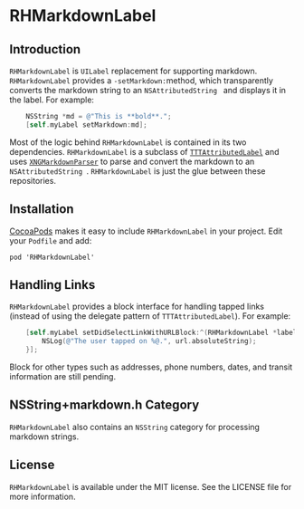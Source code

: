 # RHMarkdownLabel

## Introduction

`RHMarkdownLabel` is `UILabel` replacement for supporting markdown.  `RHMarkdownLabel` provides a `-setMarkdown:`method, which transparently converts the markdown string to an `NSAttributedString ` and displays it in the label. For example:

```ObjectiveC
	NSString *md = @"This is **bold**.";
	[self.myLabel setMarkdown:md];
```

Most of the logic behind `RHMarkdownLabel` is contained in its two dependencies.  `RHMarkdownLabel` is a subclass of [`TTTAttributedLabel`](https://github.com/TTTAttributedLabel/TTTAttributedLabel) and uses [`XNGMarkdownParser`](https://github.com/xing/XNGMarkdownParser)
to parse and convert the markdown to an `NSAttributedString `.  `RHMarkdownLabel` is just the glue between these repositories.

## Installation

[CocoaPods](https://cocoapods.org/) makes it easy to include `RHMarkdownLabel` in your project.  Edit your `Podfile` and add:

	pod 'RHMarkdownLabel'

## Handling Links

`RHMarkdownLabel` provides a block interface for handling tapped links (instead of using the delegate pattern of `TTTAttributedLabel`).  For example:

```ObjectiveC
	[self.myLabel setDidSelectLinkWithURLBlock:^(RHMarkdownLabel *label, NSURL *url) {
		NSLog(@"The user tapped on %@.", url.absoluteString);
	}];
```
	
Block for other types such as addresses, phone numbers, dates, and transit information are still pending.
	
## NSString+markdown.h Category

`RHMarkdownLabel` also contains an `NSString` category for processing markdown strings.
	
## License

`RHMarkdownLabel` is available under the MIT license. See the LICENSE file for more information.